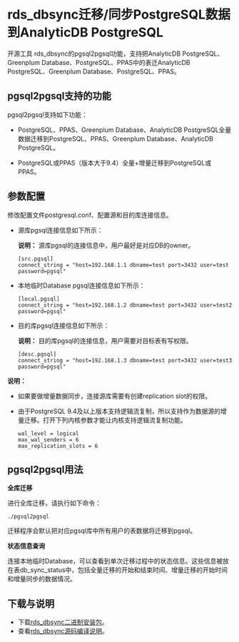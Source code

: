 # rds\_dbsync迁移/同步PostgreSQL数据到AnalyticDB PostgreSQL

开源工具 rds\_dbsync的pgsql2pgsql功能，支持把AnalyticDB PostgreSQL、Greenplum Database、PostgreSQL、PPAS中的表迁AnalyticDB PostgreSQL、Greenplum Database、PostgreSQL、PPAS。

## pgsql2pgsql支持的功能

pgsql2pgsql支持如下功能：

-   PostgreSQL、PPAS、Greenplum Database、AnalyticDB PostgreSQL全量数据迁移到PostgreSQL、PPAS、Greenplum Database、AnalyticDB PostgreSQL。

-   PostgreSQL或PPAS（版本大于9.4）全量+增量迁移到PostgreSQL或PPAS。


## 参数配置

修改配置文件postgresql.conf、配置源和目的库连接信息。

-   源库pgsql连接信息如下所示：

    **说明：** 源库pgsql的连接信息中，用户最好是对应DB的owner。

    ```
    [src.pgsql]
    connect_string = "host=192.168.1.1 dbname=test port=3432 user=test password=pgsql"
    ```

-   本地临时Database pgsql连接信息如下所示：

    ```
    [local.pgsql]
    connect_string = "host=192.168.1.2 dbname=test port=3432 user=test2 password=pgsql"
    ```

-   目的库pgsql连接信息如下所示：

    **说明：** 目的库pgsql的连接信息，用户需要对目标表有写权限。

    ```
    [desc.pgsql]
    connect_string = "host=192.168.1.3 dbname=test port=3432 user=test3 password=pgsql"
    ```


**说明：**

-   如果要做增量数据同步，连接源库需要有创建replication slot的权限。
-   由于PostgreSQL 9.4及以上版本支持逻辑流复制，所以支持作为数据源的增量迁移。打开下列内核参数才能让内核支持逻辑流复制功能。

    ```
    wal_level = logical
    max_wal_senders = 6
    max_replication_slots = 6
    ```


## pgsql2pgsql用法

**全库迁移**

进行全库迁移，请执行如下命令：

```
./pgsql2pgsql
```

迁移程序会默认把对应pgsql库中所有用户的表数据将迁移到pgsql。

**状态信息查询**

连接本地临时Database，可以查看到单次迁移过程中的状态信息。这些信息被放在表db\_sync\_status中，包括全量迁移的开始和结束时间、增量迁移的开始时间和增量同步的数据情况。

## 下载与说明

-   下载[rds\_dbsync二进制安装包](https://github.com/aliyun/rds_dbsync/releases)。
-   查看[rds\_dbsync源码编译说明](https://github.com/aliyun/rds_dbsync/blob/master/doc/design.md)。

